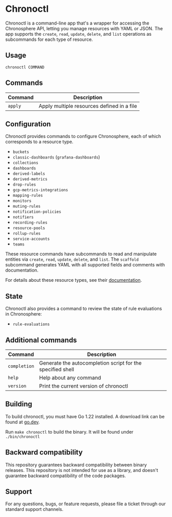 # Chronoctl

Chronoctl is a command-line app that's a wrapper for accessing the Chronosphere API,
letting you manage resources with YAML or JSON. The app supports the `create`,
`read`, `update`, `delete`, and `list` operations as subcommands for each type of resource.

## Usage

`chronoctl COMMAND`

## Commands

| Command | Description |
|---------|-------------|
| `apply` | Apply multiple resources defined in a file |

## Configuration

Chronoctl provides commands to configure Chronosphere, each of which corresponds
to a resource type.

* `buckets`
* `classic-dashboards` (`grafana-dashboards`)
* `collections`
* `dashboards`
* `derived-labels`
* `derived-metrics`
* `drop-rules`
* `gcp-metrics-integrations`
* `mapping-rules`
* `monitors`
* `muting-rules`
* `notification-policies`
* `notifiers`
* `recording-rules`
* `resource-pools`
* `rollup-rules`
* `service-accounts`
* `teams`

These resource commands have subcommands to read and manipulate entities via
`create`, `read`, `update`, `delete`, and `list`.
The `scaffold` subcommand generates YAML with all supported fields and
comments with documentation.

For details about these resource types, see their
[documentation](https://docs.chronosphere.io).

## State

Chronoctl also provides a command to review the state of rule evaluations in
Chronosphere:

* `rule-evaluations`

## Additional commands

| Command | Description |
|---------|-------------|
| `completion` | Generate the autocompletion script for the specified shell |
| `help` | Help about any command |
| `version` | Print the current version of chronoctl |

## Building

To build chronoctl, you must have Go 1.22 installed. A download link can be found at
[go.dev](https://go.dev/doc/install).

Run `make chronoctl` to build the binary. It will be found under
`./bin/chronoctl`

## Backward compatibility

This repository guarantees backward compatibility between binary releases. This
repository is not intended for use as a library, and doesn't guarantee backward
compatibility of the code packages.

## Support

For any questions, bugs, or feature requests, please file a ticket through our standard support channels.
